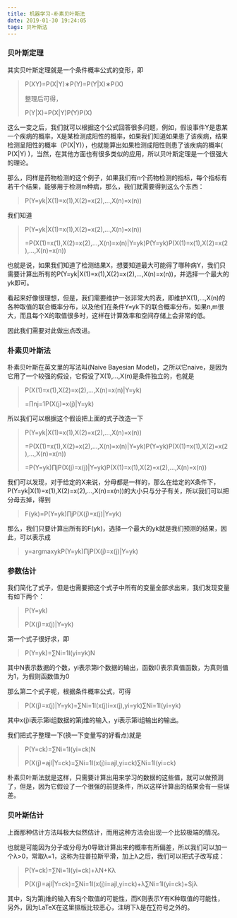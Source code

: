 ```yaml
---
title: 机器学习-朴素贝叶斯法
date: 2019-01-30 19:24:05
tags: 贝叶斯法
---
```


### **贝叶斯定理**

其实贝叶斯定理就是一个条件概率公式的变形，即



> P(XY)=P(X|Y)∗P(Y)=P(Y|X)∗P(X)
>
> 整理后可得，
>
> P(Y|X)=P(X|Y)P(Y)P(X)



这么一变之后，我们就可以根据这个公式回答很多问题，例如，假设事件Y是患某一个疾病的概率，X是某检测成阳性的概率，如果我们知道如果患了该疾病，结果检测呈阳性的概率（P(X|Y)），也就能算出如果检测成阳性则患了该疾病的概率( P(X|Y) )，当然，在其他方面也有很多类似的应用，所以贝叶斯定理是一个很强大的理论。

那么，同样是药物检测的这个例子，如果我们有n个药物检测的指标，每个指标有若干个结果，能够用于检测m种病，那么，我们就需要得到这么个东西：

> P(Y=yk|X(1)=x(1),X(2)=x(2),...,X(n)=x(n))



我们知道

> P(Y=yk|X(1)=x(1),X(2)=x(2),...,X(n)=x(n))
>
> =P(X(1)=x(1),X(2)=x(2),...,X(n)=x(n)|Y=yk)P(Y=yk)P(X(1)=x(1),X(2)=x(2),...,X(n)=x(n))



也就是说，如果我们知道了检测结果X，想要知道最大可能得了哪种病Y，我们只需要计算出所有的P(Y=yk|X(1)=x(1),X(2)=x(2),...,X(n)=x(n))，并选择一个最大的yk即可。

看起来好像很理想，但是，我们需要维护一张非常大的表，即维护X(1),...,X(n)的各种取值的联合概率分布，以及他们在条件Y=yk下的联合概率分布，如果n,m很大，而且每个X的取值很多时，这样在计算效率和空间存储上会非常的低。

因此我们需要对此做出点改进。

### **朴素贝叶斯法**

朴素贝叶斯在英文里的写法叫(Naive Bayesian Model)，之所以它naive，是因为它用了一个较强的假设，它假设了X(1),...,X(n)是条件独立的，也就是



> P(X(1)=x(1),X(2)=x(2),...,X(n)=x(n)|Y=yk)
>
> =∏nj=1P(X(j)=x(j)|Y=yk)



所以我们可以根据这个假设把上面的式子改造一下



> P(Y=yk|X(1)=x(1),X(2)=x(2),...,X(n)=x(n))
>
> =P(X(1)=x(1),X(2)=x(2),...,X(n)=x(n)|Y=yk)P(Y=yk)P(X(1)=x(1),X(2)=x(2),...,X(n)=x(n))
>
> =P(Y=yk)∏jP(X(j)=x(j)|Y=yk)P(X(1)=x(1),X(2)=x(2),...,X(n)=x(n))



我们可以发现，对于给定的X来说，分母都是一样的，那么在给定的X条件下，P(Y=yk|X(1)=x(1),X(2)=x(2),...,X(n)=x(n))的大小只与分子有关，所以我们可以把分母去掉，得到

> F(yk)=P(Y=yk)∏jP(X(j)=x(j)|Y=yk)

那么，我们只要计算出所有的F(yk)，选择一个最大的yk就是我们预测的结果，因此，可以表示成

> y=argmaxykP(Y=yk)∏jP(X(j)=x(j)|Y=yk)

### **参数估计**

我们简化了式子，但是也需要把这个式子中所有的变量全部求出来，我们发现变量有如下两个：

> P(Y=yk)
>
> P(X(j)=x(j)|Y=yk)

第一个式子很好求，即

> P(Y=yk)=∑Ni=1I(yi=yk)N

其中N表示数据的个数，yi表示第i个数据的输出，函数I()表示真值函数，为真则值为1，为假则函数值为0

那么第二个式子呢，根据条件概率公式，可得

> P(X(j)=x(j)|Y=yk)=∑Ni=1I(x(j)i=x(j),yi=yk)∑Ni=1I(yi=yk)

其中x(j)i表示第i组数据的第j维的输入，yi表示第i组输出的输出。

我们把式子整理一下(换一下变量写的好看点)就是

> P(Y=ck)=∑Ni=1I(yi=ck)N
>
> P(X(j)=ajl|Y=ck)=∑Ni=1I(x(j)i=ajl,yi=ck)∑Ni=1I(yi=ck)

朴素贝叶斯法就是这样，只需要计算出用来学习的数据的这些值，就可以做预测了，但是，因为它假设了一个很强的前提条件，所以这样计算出的结果会有一些误差。

### **贝叶斯估计**

上面那种估计方法叫极大似然估计，而用这种方法会出现一个比较极端的情况。 



也就是可能因为分子或分母为0导致计算出来的概率有所偏差，所以我们可以加一个λ>0，常取λ=1，这称为拉普拉斯平滑，加上λ之后，我们可以把式子改写成：

> P(Y=ck)=∑Ni=1I(yi=ck)+λN+Kλ
>
> P(X(j)=ajl|Y=ck)=∑Ni=1I(x(j)i=ajl,yi=ck)+λ∑Ni=1I(yi=ck)+Sjλ

其中，Sj为第j维的输入有Sj个取值的可能性，而K则表示Y有K种取值的可能性，另外，因为LaTeX在这里排版比较恶心，注明下λ是在∑符号之外的。